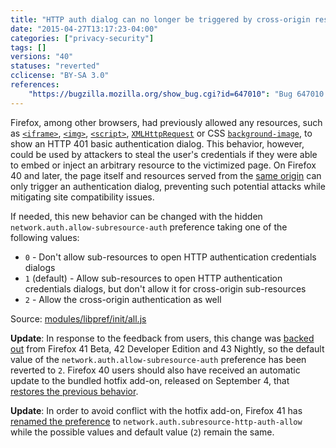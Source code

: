 ```yaml
---
title: "HTTP auth dialog can no longer be triggered by cross-origin resources"
date: "2015-04-27T13:17:23-04:00"
categories: ["privacy-security"]
tags: []
versions: "40"
statuses: "reverted"
cclicense: "BY-SA 3.0"
references:
    "https://bugzilla.mozilla.org/show_bug.cgi?id=647010": "Bug 647010 - Only present HTTP authentication dialogs if it is the top-level document initiating the auth"
---
```

Firefox, among other browsers, had previously allowed any resources, such as [`<iframe>`](https://developer.mozilla.org/en-US/docs/Web/HTML/Element/iframe), [`<img>`](https://developer.mozilla.org/en-US/docs/Web/HTML/Element/img), [`<script>`](https://developer.mozilla.org/en-US/docs/Web/HTML/Element/script), [`XMLHttpRequest`](https://developer.mozilla.org/en-US/docs/Web/API/XMLHttpRequest) or CSS [`background-image`](https://developer.mozilla.org/en-US/docs/Web/CSS/background-image), to show an HTTP 401 basic authentication dialog. This behavior, however, could be used by attackers to steal the user's credentials if they were able to embed or inject an arbitrary resource to the victimized page. On Firefox 40 and later, the page itself and resources served from the [same origin](https://developer.mozilla.org/en-US/docs/Web/Security/Same-origin_policy) can only trigger an authentication dialog, preventing such potential attacks while mitigating site compatibility issues.

If needed, this new behavior can be changed with the hidden `network.auth.allow-subresource-auth` preference taking one of the following values:

* `0` - Don't allow sub-resources to open HTTP authentication credentials dialogs
* `1` (default) - Allow sub-resources to open HTTP authentication credentials dialogs, but don't allow it for cross-origin sub-resources
* `2` - Allow the cross-origin authentication as well

Source: [modules/libpref/init/all.js](https://dxr.mozilla.org/mozilla-central/source/modules/libpref/init/all.js)

**Update**: In response to the feedback from users, this change was [backed out](https://bugzilla.mozilla.org/show_bug.cgi?id=1197944) from Firefox 41 Beta, 42 Developer Edition and 43 Nightly, so the default value of the `network.auth.allow-subresource-auth` preference has been reverted to `2`. Firefox 40 users should also have received an automatic update to the bundled hotfix add-on, released on <time datetime="2015-09-04">September 4</time>, that [restores the previous behavior](https://bugzilla.mozilla.org/show_bug.cgi?id=1201065).

**Update**: In order to avoid conflict with the hotfix add-on, Firefox 41 has [renamed the preference](https://bugzilla.mozilla.org/show_bug.cgi?id=1202421) to `network.auth.subresource-http-auth-allow` while the possible values and default value (`2`) remain the same.
